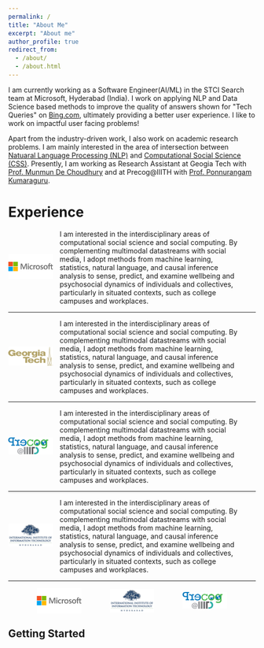 ```yaml
---
permalink: /
title: "About Me"
excerpt: "About me"
author_profile: true
redirect_from: 
  - /about/
  - /about.html
---
```


I am currently working as a Software Engineer(AI/ML) in the STCI Search team at Microsoft, Hyderabad (India). I work on applying NLP and Data Science based methods to improve the quality of answers shown for "Tech Queries" on <a href="https://www.bing.com/">Bing.com</a>, ultimately providing a better user experience. I like to work on impactful user facing problems!

Apart from the industry-driven work, I also work on academic research problems. I am mainly interested in the area of intersection between  <a href="https://en.wikipedia.org/wiki/Natural_language_processing">Natuaral Language Processing (NLP)</a> and <a href="https://en.wikipedia.org/wiki/Computational_social_science">Computational Social Science (CSS)</a>. Presently, I am working as Research Assistant at Geogia Tech with <a href="http://www.munmund.net/">Prof. Munmun De Choudhury</a> and at Precog@IIITH with <a href="https://precog.iiitd.edu.in/ ">Prof. Ponnurangam Kumaraguru</a>.


Experience
======

<div class="row"> 
  <span style="width:20%; height:auto; display: inline-block; justify-content:center; vertical-align: middle;"><img src="/images/ms_logo.png" alt="Microsoft Icon" style="max-width:90%; height:auto; object-fit: contain; margin:auto;"></span>
  <span style="width:75%; height:auto; display: inline-block; vertical-align: middle;">I am interested in the interdisciplinary areas of computational social science and social computing. By complementing multimodal datastreams with social media, I adopt methods from machine learning, statistics, natural language, and causal inference analysis to sense, predict, and examine wellbeing and psychosocial dynamics of individuals and collectives, particularly in situated contexts, such as college campuses and workplaces.        </span>
</div>

------

<div class="row"> 
  <span style="width:20%; height:auto; display: inline-block; justify-content:center; vertical-align: middle;"><img src="/images/gt_logo.png" alt="Georgia Tech Icon" style="max-width:90%; height:auto; object-fit: contain; margin:auto;"></span>
  <span style="width:75%; height:auto; display: inline-block; vertical-align: middle;">I am interested in the interdisciplinary areas of computational social science and social computing. By complementing multimodal datastreams with social media, I adopt methods from machine learning, statistics, natural language, and causal inference analysis to sense, predict, and examine wellbeing and psychosocial dynamics of individuals and collectives, particularly in situated contexts, such as college campuses and workplaces.        </span>
</div>

------

<div class="row"> 
  <span style="width:20%; height:auto; display: inline-block; justify-content:center; vertical-align: middle;"><img src="/images/precog_logo.png" alt="Precog Icon" style="max-width:90%; height:auto; object-fit: contain; margin:auto;"></span>
  <span style="width:75%; height:auto; display: inline-block; vertical-align: middle;">I am interested in the interdisciplinary areas of computational social science and social computing. By complementing multimodal datastreams with social media, I adopt methods from machine learning, statistics, natural language, and causal inference analysis to sense, predict, and examine wellbeing and psychosocial dynamics of individuals and collectives, particularly in situated contexts, such as college campuses and workplaces.        </span>
</div>

------

<div class="row"> 
  <span style="width:20%; height:auto; display: inline-block; justify-content:center; vertical-align: middle;"><img src="/images/iiit_logo.png" alt="IIIT Hyderabad Icon" style="max-width:90%; height:auto; object-fit: contain; margin:auto;"></span>
  <span style="width:75%; height:auto; display: inline-block; vertical-align: middle;">I am interested in the interdisciplinary areas of computational social science and social computing. By complementing multimodal datastreams with social media, I adopt methods from machine learning, statistics, natural language, and causal inference analysis to sense, predict, and examine wellbeing and psychosocial dynamics of individuals and collectives, particularly in situated contexts, such as college campuses and workplaces.        </span>
</div>

------

<div style="display: flex; justify-content:space-evenly;">
<img src="/images/ms_logo.png" alt="Markdown Monster icon" style="max-width:18%; height:auto; object-fit: contain;"/>
<img src="/images/iiit_logo.png" alt="Markdown Monster icon" style="max-width:18%; height:auto; object-fit: contain;"/>
<img src="/images/precog_logo.png" alt="Markdown Monster icon" style="max-width:18%; height:auto; object-fit: contain;"/>
</div>


Getting Started
------



